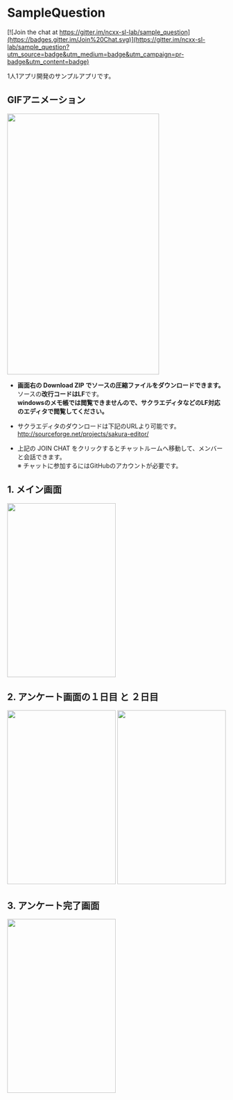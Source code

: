 # SampleQuestion

[![Join the chat at https://gitter.im/ncxx-sl-lab/sample_question](https://badges.gitter.im/Join%20Chat.svg)](https://gitter.im/ncxx-sl-lab/sample_question?utm_source=badge&utm_medium=badge&utm_campaign=pr-badge&utm_content=badge)

1人1アプリ開発のサンプルアプリです。  

## GIFアニメーション
<img src="http://keepingblog.net/github_images/sample_question/sampleQuestion.gif" width="350" height="600">

* **画面右の Download ZIP でソースの圧縮ファイルをダウンロードできます。**  
ソースの**改行コードはLF**です。  
**windowsのメモ帳では閲覧できませんので、サクラエディタなどのLF対応のエディタで閲覧してください。**

* サクラエディタのダウンロードは下記のURLより可能です。  
http://sourceforge.net/projects/sakura-editor/

* 上記の JOIN CHAT をクリックするとチャットルームへ移動して、メンバーと会話できます。  
※ チャットに参加するにはGitHubのアカウントが必要です。

## 1. メイン画面  
<img src="http://keepingblog.net/github_images/sample_question/メイン画面.png" width="250" height="400">

## 2. アンケート画面の１日目 と ２日目  
<img src="http://keepingblog.net/github_images/sample_question/アンケート画面の一日目.png" width="250" height="400">
<img src="http://keepingblog.net/github_images/sample_question/アンケート画面の二日目.png" width="250" height="400">

## 3. アンケート完了画面  
<img src="http://keepingblog.net/github_images/sample_question/アンケート完了画面.png" width="250" height="400">
